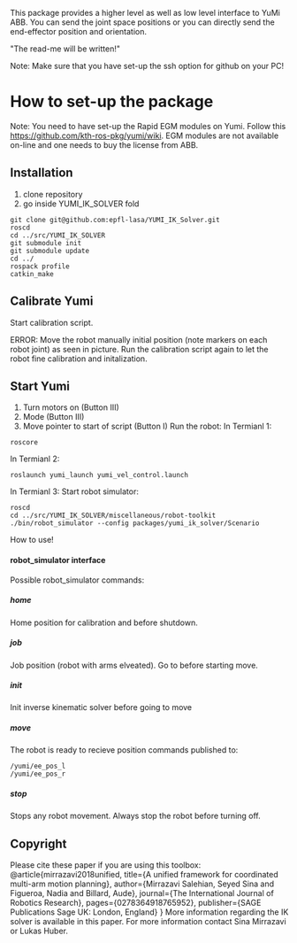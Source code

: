 This package provides a higher level as well as low level interface to YuMi ABB. You can send the joint space positions or you can directly send the end-effector position and orientation.

"The read-me will be written!"

Note: Make sure that you have set-up the ssh option for github on your PC!
# How to set-up the package

Note: You need to have set-up the Rapid EGM modules on Yumi. Follow this https://github.com/kth-ros-pkg/yumi/wiki. EGM modules are not available on-line and one needs to buy the license from ABB. 

## Installation
1. clone repository 
2. go inside YUMI_IK_SOLVER fold
```
git clone git@github.com:epfl-lasa/YUMI_IK_Solver.git
roscd
cd ../src/YUMI_IK_SOLVER
git submodule init
git submodule update
cd ../
rospack profile
catkin_make
```

## Calibrate Yumi
Start calibration script.

ERROR:
Move the robot manually initial position (note markers on each robot joint) as seen in picture.
Run the calibration script again to let the robot fine calibration and initalization. 

## Start Yumi
1. Turn motors on (Button III)
2. Mode <Auto> (Button III)
3. Move pointer to start of script (Button I)
Run the robot:
In Termianl 1:
```
roscore
```
In Termianl 2:
```
roslaunch yumi_launch yumi_vel_control.launch
```
In Termianl 3:
Start robot simulator:
```
roscd
cd ../src/YUMI_IK_SOLVER/miscellaneous/robot-toolkit
./bin/robot_simulator --config packages/yumi_ik_solver/Scenario
```

How to use!



#### robot_simulator interface
Possible robot_simulator commands:

##### home 
Home position for calibration and before shutdown.

##### job
Job position (robot with arms elveated). Go to before starting move.

##### init
Init inverse kinematic solver before going to move

##### move
The robot is ready to recieve position commands published to:
```
/yumi/ee_pos_l
/yumi/ee_pos_r
```

##### stop
Stops any robot movement. Always stop the robot before turning off.

## Copyright
Please cite these paper if you are using this toolbox:
@article{mirrazavi2018unified,
  title={A unified framework for coordinated multi-arm motion planning},
  author={Mirrazavi Salehian, Seyed Sina and Figueroa, Nadia and Billard, Aude},
  journal={The International Journal of Robotics Research},
  pages={0278364918765952},
  publisher={SAGE Publications Sage UK: London, England}
}
More information regarding the IK solver is available in this paper. 
For more information contact Sina Mirrazavi or Lukas Huber.

